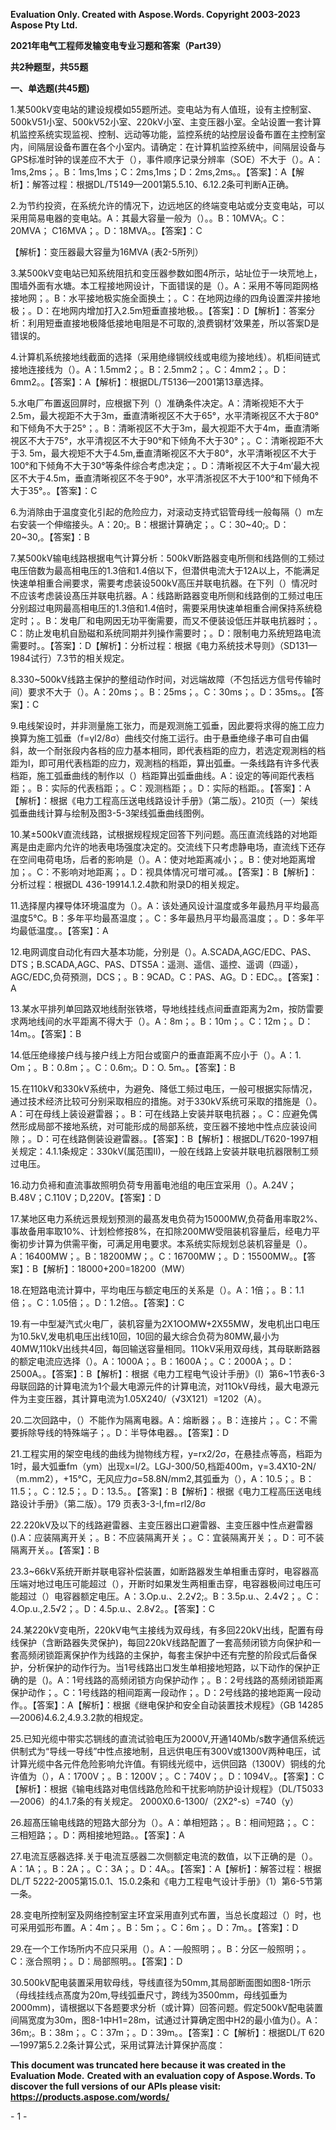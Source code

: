 ﻿**Evaluation Only. Created with Aspose.Words. Copyright 2003-2023 Aspose Pty Ltd.**

**2021年电气工程师发输变电专业习题和答案（Part39）**

**共2种题型，共55题**

**一、单选题(共45题)**

1\.某500kV变电站的建设规模如55题所述。变电站为有人值班，设有主控制室、500kV51小室、500kV52小室、220kV小室、主变压器小室。全站设置一套计算机监控系统实现监视、控制、远动等功能，监控系统的站控层设备布置在主控制室内，间隔层设备布置在各个小室内。请确定：在计算机监控系统中，间隔层设备与GPS标准时钟的误差应不大于（），事件顺序记录分辨率（SOE）不大于（）。A：1ms,2ms；。B：1ms,1ms；C：2ms,1ms；D：2ms,2ms。。【答案】：A【解析】：解答过程：根据DL/T5149—2001第5.5.10、6.12.2条可判断A正确。

2\.为节约投资，在系统允许的情况下，边远地区的终端变电站或分支变电站，可以采用简易电器的变电站。A：其最大容量一般为（）。。B：10MVA;。C：20MVA； C16MVA；。D：18MVA。。【答案】：C

【解析】：变压器最大容量为16MVA (表2-5所列）

3\.某500kV变电站已知系统阻抗和变压器参数如图4所示，站址位于一块荒地上，围墙外面有水塘。本工程接地网设计，下面错误的是（）。A：采用不等同距网格接地网；。B：水平接地极实施全面换土；。C：在地网边缘的四角设置深井接地极；。D：在地网内增加打入2.5m短垂直接地极。。【答案】：D【解析】：答案分析：利用短垂直接地极降低接地电阻是不可取的,浪费钢材’效果差，所以答案D是错误的。

4\.计算机系统接地线截面的选择（采用绝缘锎绞线或电缆为接地线）。机柜间链式接地连接线为（）。A：1.5mm2；。B：2.5mm2；。C：4mm2；。D：6mm2。。【答案】：A【解析】：根据DL/T5136—2001第13章选择。

5\.水电厂布置返回屏时，应根据下列（）准确条件决定。A：清晰视矩不大于2.5m，最大视距不大于3m，垂直清晰视区不大于65°，水平清晰视区不大于80°和下倾角不大于25°；。B：清晰视区不大于3m，最大视距不大于4m，垂直清晰視区不大于75°，水平清视区不大于90°和下倾角不大于30°；。C：清晰视距不大于3. 5m，最大视矩不大于4.5m,垂直清晰视区不大于80°，水平清晰视区不大于100°和下倾角不大于30°等条件综合考虑决定；。D：清晰视区不大于4m’最大视区不大于4.5m，垂直清晰视区不冬于90°，水平清浙视区不大于100°和下倾角不大于35°。。【答案】：C

6\.为消除由于温度变化引起的危险应力，对滚动支持式铝管母线一般每隔（）m左右安装一个伸缩接头。A：20;。B：根据计算确定；。C：30~40;。D：20~30,。【答案】：B

7\.某500kV输电线路根据电气计算分析：500kV断路器变电所侧和线路侧的工频过电压倍数为最高相电压的1.3倍和1.4倍以下，但潜供电流大于12A以上，不能满足快速单相重合闸要求，需要考虑装设500kV高压并联电抗器。在下列（）情况时不应该考虑装设髙压并联电抗器。A：线路断路器变电所侧和线路倒的工频过电压分别超过电网最高相电压的1.3倍和1.4倍时，需要采用快速单相重合闸保持系统稳定时；。B：发电厂和电网因无功平衡需要，而又不便装设低压并联电抗器时；。C：防止发电机自励磁和系统同期并列操作需要时；。D：限制电力系统短路电流需要时。。【答案】：D【解析】：分析过程：根据《电力系统技术导则》（SD131—1984试行）7.3节的相关规定。

8\.330~500kV线路主保护的整组动作时间，对远端故障（不包括远方信号传输时间）要求不大于（）。A：20ms；。B：25ms；。C：30ms；。D：35ms。。【答案】：C

9\.电线架设时，并非测量施工张力，而是观测施工弧垂，因此要将求得的施工应力换算为施工弧垂（f=γl2/8σ）曲线交付施工运行。由于悬垂绝缘子串可自由偏斜，故一个耐张段内各档的应力基本相同，即代表档距的应力，若选定观測档的档距为l，即可用代表档距的应力，观測档的档距，算出弧垂。一条线路有许多代表档距，施工弧垂曲线的制作以（）档距算出弧垂曲线。A：设定的等间距代表档距；。B：实际的代表档距；。C：观测档距；。D：实际的档距。。【答案】：A【解析】：根据《电力工程高压送电线路设计手册》（第二版）。210页（一）架线弧垂曲线计算与绘制及图3-5-3架线弧垂曲线图例。

10\.某±500kV直流线路，试根据规程规定回答下列问题。高压直流线路的对地距离是由走廊内允许的地表电场强度决定的。交流线下只考虑静电场，直流线下还存在空间电荷电场，后者的影响是（）。A：使对地距离减小；。B：使对地距离增加；。C：不影响对地距离；。D：视具体情况可増可减。。【答案】：B【解析】：分析过程：根据DL 436-19914.1.2.4款和附录D的相关规定。

11\.选择屋内裸导体环境温度为（）。A：该处通风设计温度或多年最热月平均最高温度5℃。B：多年平均最髙温度；。C：多年最热月平均最高温度；。D：多年平均最低温度。。【答案】：A

12\.电网调度自动化有四大基本功能，分别是（）。A.SCADA,AGC/EDC、PAS、DTS；B.SCADA,AGC、PAS、DTS5A：遥测、遥信、遥控、遥调（四遥），AGC/EDC,负荷預测，DCS；。B：9CAD。C：PAS、AG。D：EDC。。【答案】：A

13\.某水平排列单回路双地线耐张铁塔，导地线挂线点间垂直距离为2m，按防雷要求两地线间的水平距离不得大于（）。A：8m；。B：10m；。C：12m；。D：14m。。【答案】：B

14\.低压绝缘接户线与接户线上方阳台或窗户的垂直距离不应小于（）。A：1. Om；。B：0.8m；。C：0.6m;。D：O. 5m。。【答案】：B

15\.在110kV和330kV系统中，为避免、降低工频过电压，一般可根据实际情况，通过技术经济比较可分别采取相应的措施。对于330kV系统可采取的措施是（）。A：可在母线上装设避雷器；。B：可在线路上安装并联电抗器；。C：应避免偶然形成局部不接地系统，对可能形成的局部系统，变压器不接地中性点应装设间隙；。D：可在线路側装设避雷器。。【答案】：B【解析】：根据DL/T620-1997相关规定：4.1.1条规定：330kV(属范围II)，一般在线路上安装并联电抗器限制工频过电压。

16\.动力负褅和直流事故照明负荷专用蓄电池组的电压宜采用（）。A.24V；B.48V；C.110V；D,220V。【答案】：D

17\.某地区电力系统远景规划预测的最髙发电负荷为15000MW,负荷备用率取2%、事故备用率取10%、计划检修按8%，在扣除200MW受阻装机容量后，经电力平衡初步计算为供需平衡，可满足用电要求。本系统实际规划总装机容量是（）。A：16400MW；。B：18200MW；。C：16700MW；。D：15500MW。。【答案】：B【解析】：18000+200=18200（MW）

18\.在短路电流计算中，平均电压与额定电压的关系是（）。A：1倍；。B：1.1倍；。C：1.05倍；。D：1.2倍。。【答案】：C

19\.有一中型凝汽式火电厂，装机容量为2X1OOMW+2X55MW，发电机出口电压为10.5kV,发电机电压出线10回，10回的最大综合负荷为80MW,最小为40MW,110kV出线共4回，每回输送容量相同。11OkV采用双母线，其母联断路器的额定电流应选择（）。A：1000A；。B：1600A；。C：2000A；。D：2500A。。【答案】：B【解析】：根据《电力工程电气设计手册》（l）第6~1节表6-3母联回路的计算电流为1个最大电源元件的计算电流，对11OkV母线，最大电源元件为主变压器，其计算电流为1.05X240/（√3X121）=1202（A）。

20\.二次回路中，（）不能作为隔离电器。A：熔断器；。B：连接片；。C：不需要拆除导线的特殊端子；。D：半导体电器。。【答案】：D

21\.工程实用的架空电线的曲线为抛物线方程，y=rx2/2σ，在悬挂点等高，档距为1时，最大弧垂fm（ym）出现x=l/2。LGJ-300/50,档距400m，γ=3.4X10-2N/（m.mm2），+15℃，无风应力σ=58.8N/mm2,其弧垂为（），A：10.5；。B：11.5；。C：12.5；。D：13.5。。【答案】：B【解析】：根据《电力工程高压送电线路设计手册》（第二版）。179 页表3-3-l,fm=rl2/8σ

22\.220kV及以下的线路避雷器、主变压器出口避雷器、主变压器中性点避雷器().A：应装隔离开关；。B：不应装隔离开关；。C：宜装隔离开关；。D：可不装隔离开关。。【答案】：B

23\.3~66kV系统开断并联电容补偿装置，如断路器发生单相重击穿时，电容器高压端对地过电压可能超过（），开断时如果发生两相重击穿，电容器极间过电压可能超过（）电容器额定电压。A：3.Op.u.、2.2√2;。B：3.5p.u.、2.4√2；。C：4.Op.u.,2.5√2；。D：4.5p.u.、2.8√2。。【答案】：C

24\.某220kV变电所，220kV电气主接线为双母线，有多回220kV出线，配置有母线保护（含断路器失灵保护)，每回220kV线路配置了一套高频闭锁方向保护和一套高频闭锁距离保护作为线路的主保护，每套主保护中还有完整的阶段式后备保护，分析保护的动作行为。当1号线路出口发生单相接地短路，以下动作的保护正确的是（)。A：1号线路的高频闭锁方向保护动作；。B：2号线路的髙频闭锁距离保护动作；。C：1号线路的相间距离一段动作；。D：2号线路的接地距离一段动作。。【答案】：A【解析】：根据《继电保护和安全自动装置技术规程》（GB 14285—2006)4.6.2,4.9.3.2款的相规定。

25\.已知光缆中带实芯锎线的直流试验电压为2000V,开通140Mb/s数字通信系统远供制式为“导线一导线”中性点接地制，且远供电压有300V或1300V两种电压，试计算光缆中各元件危险影响允许值。有铜线光缆中，远供回路（1300V）铜线的允许值为（），A：1700V；。B：1200V；。C：740V；。D：1094V。。【答案】：C【解析】：根据《输电线路对电信线路危险和干扰影响防护设计规程》（DL/T5033—2006）的4.1.7条的有关规定。 2000X0.6-1300/（2X2°-s）=740（y）

26\.超髙压输电线路的短路大部分为（）。A：单相短路；。B：相间短路；。C：三相短路；。D：两相接地短路。。【答案】：A

27\.电流互感器选择.关于电流互感器二次侧额定电流的数值，以下正确的是（）。A：1A；。B：2A；。C：3A；。D：4A。。【答案】：A【解析】：解答过程：根据DL/T 5222-2005第15.0.1、15.0.2条和《电力工程电气设计手册》（1）第6-5节第一条。

28\.变电所控制室及网络控制室主环宜采用直列式布置，当总长度超过（）时，也可采用弧形布置。A：4m；。B：5m；。C：6m；。D：7m。。【答案】：D

29\.在一个工作场所内不应只采用（）。A：—般照明；。B：分区一般照明；。C：涨合照明；。D：局部照明。。【答案】：D

30\.500kV配电装置采用软母线，导线直径为50mm,其局部断面图如图8-1所示（母线挂线点髙度为20m,导线弧垂尺寸，跨线为3500mm，母线弧垂为2000mm)，请根据以下各题要求分析（或计算）回答问题。假定500kV配电装置间隔宽度为30m，图8-1中H1=28m，试通过计算确定图中H2的最小值为(）。A：36m;。B：38m；。C：37m；。D：39m。。【答案】：C【解析】：根据DL/T 620—1997第5.2.2条计算公式，采用试算法计算保护高度：

**This document was truncated here because it was created in the Evaluation Mode.**
**Created with an evaluation copy of Aspose.Words. To discover the full versions of our APIs please visit: https://products.aspose.com/words/**

\- 1 -


